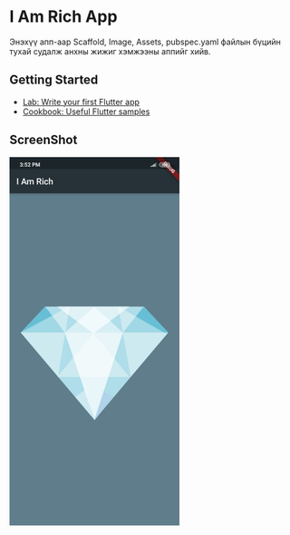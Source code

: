 # I Am Rich App

Энэхүү апп-аар Scaffold, Image, Assets, pubspec.yaml файлын бүцийн тухай
судалж анхны жижиг хэмжээны аппийг хийв.

## Getting Started

- [Lab: Write your first Flutter app](https://flutter.dev/docs/get-started/codelab)
- [Cookbook: Useful Flutter samples](https://flutter.dev/docs/cookbook)

## ScreenShot
<img src="screenshot.jpg" width="300">